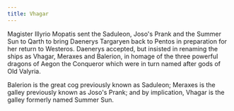 ```yaml
---
title: Vhagar
---
```


Magister Illyrio Mopatis sent the Saduleon, Joso's Prank and the Summer Sun to Qarth to bring Daenerys Targaryen back to Pentos in preparation for her return to Westeros. Daenerys accepted, but insisted in renaming the ships as Vhagar, Meraxes and Balerion, in homage of the three powerful dragons of Aegon the Conqueror which were in turn named after gods of Old Valyria.

Balerion is the great cog previously known as Saduleon; Meraxes is the galley previously known as Joso's Prank; and by implication, Vhagar is the galley formerly named Summer Sun. 


